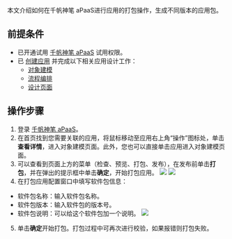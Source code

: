本文介绍如何在千帆神笔 aPaaS进行应用的打包操作，生成不同版本的应用包。


## 前提条件


- 已开通试用 [千帆神笔 aPaaS](https://cloud.tencent.com/login?&s_url=https://apaas.cloud.tencent.com/sign/cloud) 试用权限。
- 已 [创建应用](https://cloud.tencent.com/document/product/1365/51314) 并完成以下相关应用设计工作：
	-  [对象建模](https://cloud.tencent.com/document/product/1365/59124)
	-  	 [流程编排](https://cloud.tencent.com/document/product/1365/51322)
	-  [设计页面](https://cloud.tencent.com/document/product/1365/59125)


## 操作步骤
1. 登录 [千帆神笔 aPaaS](https://apaas.cloud.tencent.com/backend)。
2. 在首页找到您需要关联的应用，将鼠标移动至应用右上角“操作”图标处，单击**查看详情**，进入对象建模页面。此外，您也可以直接单击应用进入对象建模页面。
3. 可以查看到页面上方的菜单（检查、预览、打包、发布），在发布前单击**打包**，并在弹出的提示框中单击**确定**，开始打包应用。
![](https://qcloudimg.tencent-cloud.cn/raw/e7c4ccbdc135bcbafe5f1ad0c3d12885.png)
![](https://qcloudimg.tencent-cloud.cn/raw/66e7fd7936bbc9da1d5e39febc85af74.png)
4. 在打包应用配置窗口中填写软件包信息：
 - 软件包名称：输入软件包名称。
 - 软件包版本：输入软件包的版本号。
 - 软件包说明：可以给这个软件包加一个说明。
![](https://qcloudimg.tencent-cloud.cn/raw/40be3ef0754b3afe619a28754847c1eb.png)
5. 单击**确定**开始打包。打包过程中可再次进行校验，如果报错则打包失败。
 

